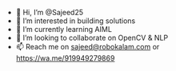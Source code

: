 - 👋 Hi, I’m @Sajeed25
- 👀 I’m interested in building solutions
- 🌱 I’m currently learning AIML
- 💞️ I’m looking to collaborate on OpenCV & NLP
- 📫 Reach me on sajeed@robokalam.com or https://wa.me/919949279869

<!---
Sajeed25/Sajeed25 is a ✨ special ✨ repository because its `README.md` (this file) appears on your GitHub profile.
You can click the Preview link to take a look at your changes.
--->
